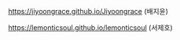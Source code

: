
https://jiyoongrace.github.io/Jiyoongrace (배지윤)


https://lemonticsoul.github.io/lemonticsoul (서제호)
